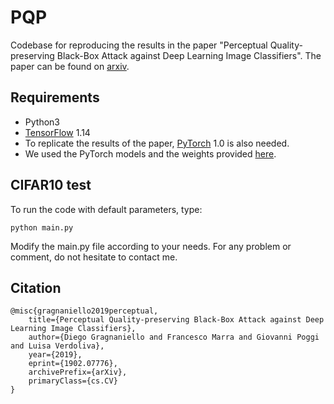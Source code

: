 # PQP
Codebase for reproducing the results in the paper "Perceptual Quality-preserving Black-Box Attack against Deep Learning Image Classifiers". The paper can be found on [arxiv](http://arxiv.org/abs/1902.07776).

## Requirements
- Python3
- [TensorFlow](http://www.tensorflow.org/) 1.14
- To replicate the results of the paper, [PyTorch](http://pytorch.org) 1.0 is also needed.
- We used the PyTorch models and the weights provided [here](http://github.com/huyvnphan/PyTorch-CIFAR10).

## CIFAR10 test
To run the code with default parameters, type:
```
python main.py
```
Modify the main.py file according to your needs.
For any problem or comment, do not hesitate to contact me.

## Citation
```
@misc{gragnaniello2019perceptual,
    title={Perceptual Quality-preserving Black-Box Attack against Deep Learning Image Classifiers},
    author={Diego Gragnaniello and Francesco Marra and Giovanni Poggi and Luisa Verdoliva},
    year={2019},
    eprint={1902.07776},
    archivePrefix={arXiv},
    primaryClass={cs.CV}
}
```
